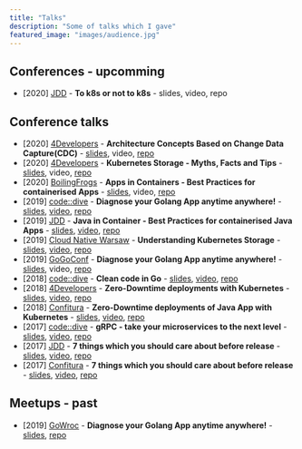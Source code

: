 ```yaml
---
title: "Talks"
description: "Some of talks which I gave"
featured_image: "images/audience.jpg"
---
```


## Conferences - upcomming

* [2020] [JDD](https://jdd.org.pl/) - **To k8s or not to k8s** - slides, video, repo

## Conference talks

* [2020] [4Developers](https://4developers.org.pl/festiwal-2020) - **Architecture Concepts Based on Change Data Capture(CDC)** - [slides](https://github.com/mateuszdyminski/cdc/blob/master/presentation/CDC.pptx), video, [repo](https://github.com/mateuszdyminski/cdc)
* [2020] [4Developers](https://4developers.org.pl/festiwal-2020) - **Kubernetes Storage - Myths, Facts and Tips** - [slides](https://github.com/mateuszdyminski/storage/raw/master/presentation/KubernetesStorage.pptx), video, [repo](https://github.com/mateuszdyminski/storage)
* [2020] [BoilingFrogs](https://2020.boilingfrogs.pl/) - **Apps in Containers - Best Practices for containerised Apps** - [slides](https://github.com/mateuszdyminski/app-in-container/blob/master/presentation/AppsInContainers2.pptx), video, [repo](https://github.com/mateuszdyminski/app-in-container)
* [2019] [code::dive](https://codedive.pl/) - **Diagnose your Golang App anytime anywhere!** - [slides](https://github.com/mateuszdyminski/go-diagnose/raw/master/presentation/Diagnose-Go-App-Mateusz-Dyminski.pptx), [video](https://www.youtube.com/watch?v=oyGT4synIWI), [repo](https://github.com/mateuszdyminski/go-diagnose)
* [2019] [JDD](https://jdd.org.pl/) - **Java in Container - Best Practices for containerised Java Apps** - [slides](https://github.com/mateuszdyminski/java-in-container/raw/master/presentations/JavaInContainer.pptx), [video](https://www.youtube.com/watch?v=-ws2aqf9OG0), [repo](https://github.com/mateuszdyminski/java-in-container/)
* [2019] [Cloud Native Warsaw](http://cloudnativewarsaw.com/) - **Understanding Kubernetes Storage** - [slides](https://github.com/mateuszdyminski/storage/raw/master/presentation/KubernetesStorage.pptx), [video](https://www.youtube.com/watch?v=y-dilY6rwJA), [repo](https://github.com/mateuszdyminski/storage)
* [2019] [GoGoConf](https://2019.gogoconf.rocks/) - **Diagnose your Golang App anytime anywhere!** - [slides](https://github.com/mateuszdyminski/go-diagnose/raw/master/presentation/Diagnose-Go-App-Mateusz-Dyminski.pptx), video, [repo](https://github.com/mateuszdyminski/go-diagnose)
* [2018] [code::dive](https://codedive.pl/) - **Clean code in Go** - [slides](https://github.com/mateuszdyminski/clean/raw/master/presentation/clean_code_in_go.pptx), [video](https://www.youtube.com/watch?v=kX-cYkto_Pk), [repo](https://github.com/mateuszdyminski/clean)
* [2018] [4Developers](https://4developers.org.pl/) - **Zero-Downtime deployments with Kubernetes** - [slides](https://github.com/mateuszdyminski/zero/raw/master/presentation/zero-downtime.pptx), [video](https://www.youtube.com/watch?v=9b4wB1QA9eM), [repo](https://github.com/mateuszdyminski/zero)
* [2018] [Confitura](https://confitura.pl) - **Zero-Downtime deployments of Java App with Kubernetes** - [slides](https://github.com/mateuszdyminski/zero/raw/master/presentation/zero-downtime.pptx), [video](https://www.youtube.com/watch?v=TVB-sQfJBLc), [repo](https://github.com/mateuszdyminski/zero)
* [2017] [code::dive](https://codedive.pl/) - **gRPC - take your microservices to the next level** - [slides](https://github.com/mateuszdyminski/grpc/raw/master/presentation/new/grpc-code-dive.pptx), [video](https://www.youtube.com/watch?v=wK45tOIUOM4), [repo](https://github.com/mateuszdyminski/grpc)
* [2017] [JDD](https://jdd.org.pl/) - **7 things which you should care about before release** - [slides](https://github.com/mateuszdyminski/7things-java/blob/master/presentation/new/7-things-java.pptx), [video](https://www.youtube.com/watch?v=z5gQVBE3lyY), [repo](https://github.com/mateuszdyminski/7things-java)
* [2017] [Confitura](https://confitura.pl) - **7 things which you should care about before release** - [slides](https://github.com/mateuszdyminski/7things-java/blob/master/presentation/new/7-things-java.pptx), [video](https://www.youtube.com/watch?v=xGcqZ66N0SU), [repo](https://github.com/mateuszdyminski/7things-java)

## Meetups - past

* [2019] [GoWroc](https://www.meetup.com/gowroc/) - **Diagnose your Golang App anytime anywhere!** - [slides](https://github.com/mateuszdyminski/go-diagnose/raw/master/presentation/Diagnose-Go-App-Mateusz-Dyminski.pptx), [repo](https://github.com/mateuszdyminski/go-diagnose)
